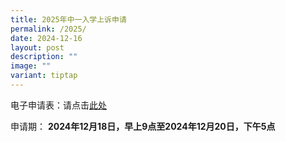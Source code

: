 ```yaml
---
title: 2025年中一入学上诉申请
permalink: /2025/
date: 2024-12-16
layout: post
description: ""
image: ""
variant: tiptap
---
```

<p>电子申请表：请点击<a href="https://form.gov.sg/5fab4bb6799e13001130d9b3" rel="noopener nofollow" target="_blank">此处</a>
</p>
<p>申请期： <strong>2024年12月18日，早上9点至2024年12月20日，下午5点</strong>
</p>